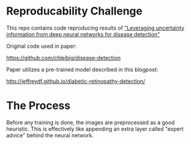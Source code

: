 # Reproducability Challenge
This repo contains code reproducing results of ["Leveraging uncertainty information from deep neural networks for disease detection"](https://www.nature.com/articles/s41598-017-17876-z])

Original code used in paper:

<https://github.com/chleibig/disease-detection>

Paper utilizes a pre-trained model described in this blogpost:

<http://jeffreydf.github.io/diabetic-retinopathy-detection/>

# The Process

Before any training is done, the images are preprocessed as a good heuristic.
This is effectively like appending an extra layer called "expert advice" behind
the neural network.

